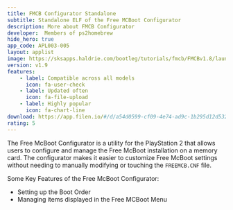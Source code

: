 ```yaml
---
title: FMCB Configurator Standalone
subtitle: Standalone ELF of the Free MCBoot Configurator
description: More about FMCB Configurator
developer:  Members of ps2homebrew
hide_hero: true
app_code: APL003-005
layout: applist
image: https://sksapps.haldrie.com/bootleg/tutorials/fmcb/FMCBv1.8/launch_k.jpg
version: v1.9
features:
    - label: Compatible across all models
      icon: fa-user-check
    - label: Updated often
      icon: fa-file-upload
    - label: Highly popular
      icon: fa-chart-line
download: https://app.filen.io/#/d/a54d0599-cf09-4e74-ad9c-1b295d12d532#3Jqd7KDsfweqRb3aWAQk5cYXeb5yx5Nt
rating: 5
---
```


The Free McBoot Configurator is a utility for the PlayStation 2 that allows users to configure and manage the Free McBoot installation on a memory card. 
The configurator makes it easier to customize Free McBoot settings without needing to manually modifying or touching the `FREEMCB.CNF` file.  

Some Key Features of the Free McBoot Configurator:
- Setting up the Boot Order
- Managing items displayed in the Free MCBoot Menu
